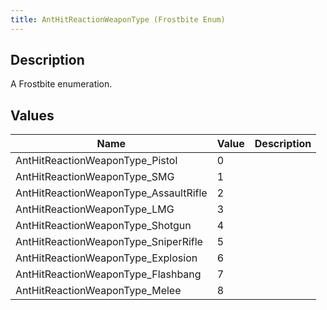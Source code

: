 ```yaml
---
title: AntHitReactionWeaponType (Frostbite Enum)
---
```

## Description

A Frostbite enumeration.

## Values

| Name                                   | Value | Description |
| -------------------------------------- | ----- | ----------- |
| AntHitReactionWeaponType\_Pistol       | 0     |             |
| AntHitReactionWeaponType\_SMG          | 1     |             |
| AntHitReactionWeaponType\_AssaultRifle | 2     |             |
| AntHitReactionWeaponType\_LMG          | 3     |             |
| AntHitReactionWeaponType\_Shotgun      | 4     |             |
| AntHitReactionWeaponType\_SniperRifle  | 5     |             |
| AntHitReactionWeaponType\_Explosion    | 6     |             |
| AntHitReactionWeaponType\_Flashbang    | 7     |             |
| AntHitReactionWeaponType\_Melee        | 8     |             |
